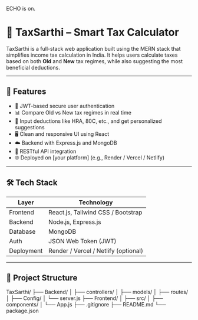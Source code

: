 ECHO is on.
# 🧾 TaxSarthi – Smart Tax Calculator

TaxSarthi is a full-stack web application built using the MERN stack that simplifies income tax calculation in India. It helps users calculate taxes based on both **Old** and **New** tax regimes, while also suggesting the most beneficial deductions.

---

## 🚀 Features

- 🔐 JWT-based secure user authentication
- 📊 Compare Old vs New tax regimes in real time
- 🧾 Input deductions like HRA, 80C, etc., and get personalized suggestions
- 🖥️ Clean and responsive UI using React
- ☁️ Backend with Express.js and MongoDB
- 📡 RESTful API integration
- 🌐 Deployed on [your platform] (e.g., Render / Vercel / Netlify)

---

## 🛠️ Tech Stack

| Layer        | Technology                          |
|--------------|-------------------------------------|
| Frontend     | React.js, Tailwind CSS / Bootstrap |
| Backend      | Node.js, Express.js                |
| Database     | MongoDB                            |
| Auth         | JSON Web Token (JWT)               |
| Deployment   | Render / Vercel / Netlify (optional) |

---

## 📁 Project Structure

TaxSarthi/
├── Backend/
│ ├── controllers/
│ ├── models/
│ ├── routes/
│ ├── Config/
│ └── server.js
├── Frontend/
│ ├── src/
│ ├── components/
│ └── App.js
├── .gitignore
├── README.md
└── package.json
